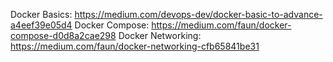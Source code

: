 Docker Basics: https://medium.com/devops-dev/docker-basic-to-advance-a4eef39e05d4
Docker Compose: https://medium.com/faun/docker-compose-d0d8a2cae298
Docker Networking: https://medium.com/faun/docker-networking-cfb65841be31
